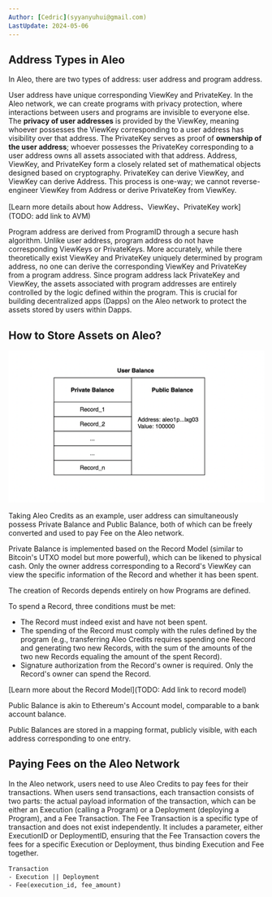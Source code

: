 ```yaml
---
Author: [Cedric](syyanyuhui@gmail.com)
LastUpdate: 2024-05-06 
---
```


## Address Types in Aleo

In Aleo, there are two types of address: user address and program address.

User address have unique corresponding ViewKey and PrivateKey. In the Aleo network, we can create programs with privacy protection, where interactions between users and programs are invisible to everyone else. The **privacy of user addresses** is provided by the ViewKey, meaning whoever possesses the ViewKey corresponding to a user address has visibility over that address. The PrivateKey serves as proof of **ownership of the user address**; whoever possesses the PrivateKey corresponding to a user address owns all assets associated with that address. Address, ViewKey, and PrivateKey form a closely related set of mathematical objects designed based on cryptography. PrivateKey can derive ViewKey, and ViewKey can derive Address. This process is one-way; we cannot reverse-engineer ViewKey from Address or derive PrivateKey from ViewKey.

[Learn more details about how Address、ViewKey、PrivateKey work](TODO: add link to AVM)

Program address are derived from ProgramID through a secure hash algorithm. Unlike user address, program address do not have corresponding ViewKeys or PrivateKeys. More accurately, while there theoretically exist ViewKey and PrivateKey uniquely determined by program address, no one can derive the corresponding ViewKey and PrivateKey from a program address. Since program address lack PrivateKey and ViewKey, the assets associated with program addresses are entirely controlled by the logic defined within the program. This is crucial for building decentralized apps (Dapps) on the Aleo network to protect the assets stored by users within Dapps.

## How to Store Assets on Aleo?

![user_balance](./images/user_balance.png)

Taking Aleo Credits as an example, user address can simultaneously possess Private Balance and Public Balance, both of which can be freely converted and used to pay Fee on the Aleo network.

Private Balance is implemented based on the Record Model (similar to Bitcoin's UTXO model but more powerful), which can be likened to physical cash. Only the owner address corresponding to a Record's ViewKey can view the specific information of the Record and whether it has been spent.

The creation of Records depends entirely on how Programs are defined.

To spend a Record, three conditions must be met:

- The Record must indeed exist and have not been spent.
- The spending of the Record must comply with the rules defined by the program (e.g., transferring Aleo Credits requires spending one Record and generating two new Records, with the sum of the amounts of the two new Records equaling the amount of the spent Record).
- Signature authorization from the Record's owner is required. Only the Record's owner can spend the Record.

[Learn more about the Record Model](TODO: Add link to record model)

Public Balance is akin to Ethereum's Account model, comparable to a bank account balance.

Public Balances are stored in a mapping format, publicly visible, with each address corresponding to one entry.



## Paying Fees on the Aleo Network

In the Aleo network, users need to use Aleo Credits to pay fees for their transactions. When users send transactions, each transaction consists of two parts: the actual payload information of the transaction, which can be either an Execution (calling a Program) or a Deployment (deploying a Program), and a Fee Transaction. The Fee Transaction is a specific type of transaction and does not exist independently. It includes a parameter, either ExecutionID or DeploymentID, ensuring that the Fee Transaction covers the fees for a specific Execution or Deployment, thus binding Execution and Fee together.

```plaintext
Transaction
- Execution || Deployment
- Fee(execution_id, fee_amount)
```
